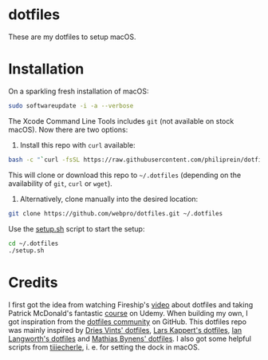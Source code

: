# dotfiles
These are my dotfiles to setup macOS.

# Installation

On a sparkling fresh installation of macOS:

```zsh
sudo softwareupdate -i -a --verbose
```

The Xcode Command Line Tools includes `git` (not available on stock macOS). Now there are two options:

1. Install this repo with `curl` available:

```zsh
bash -c "`curl -fsSL https://raw.githubusercontent.com/philiprein/dotfiles/main/remote-install.sh`"
```

This will clone or download this repo to `~/.dotfiles` (depending on the availability of `git`, `curl` or `wget`).

1. Alternatively, clone manually into the desired location:

```zsh
git clone https://github.com/webpro/dotfiles.git ~/.dotfiles
```

Use the [setup.sh](./setup.sh) script to start the setup:

```zsh
cd ~/.dotfiles
./setup.sh
```

# Credits

I first got the idea from watching Fireship's [video](https://www.youtube.com/watch?v=r_MpUP6aKiQ) about dotfiles and taking Patrick McDonald's fantastic [course](https://dotfiles.eieio.xyz) on Udemy. When building my own, I got inspiration from the [dotfiles community](https://dotfiles.github.io) on GitHub. This dotfiles repo was mainly inspired by [Dries Vints' dotfiles](https://github.com/driesvints/dotfiles), [Lars Kappert's dotfiles](https://github.com/webpro/dotfiles), [Ian Langworth's dotfiles](https://github.com/statico/dotfiles) and [Mathias Bynens' dotfiles](https://github.com/mathiasbynens/dotfiles). I also got some helpful scripts from [tiiiecherle](https://github.com/tiiiecherle/osx_install_config), i. e. for setting the dock in macOS.